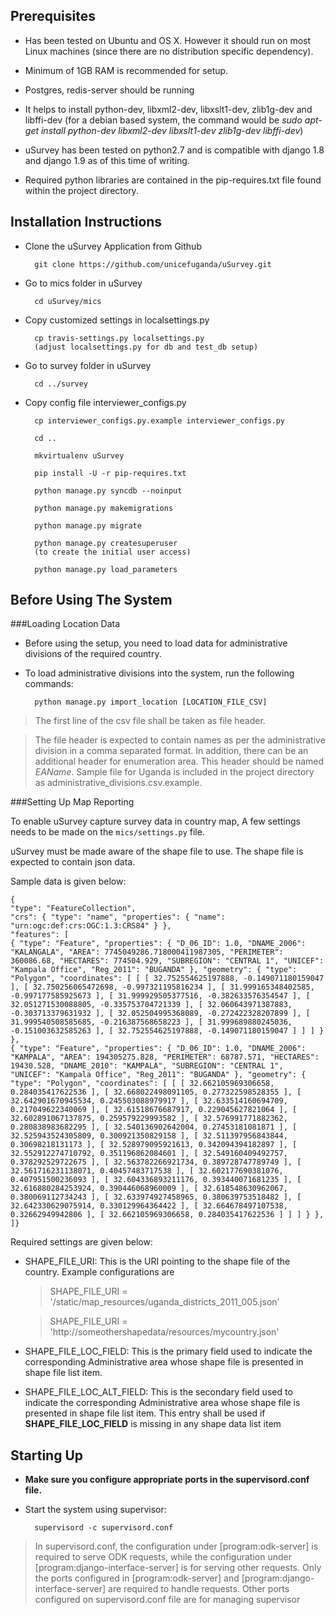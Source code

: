 

Prerequisites
------------- 

* Has been tested on Ubuntu and OS X. However it should run on most Linux machines (since there are no distribution specific dependency).

* Minimum of 1GB RAM is recommended for setup.

* Postgres, redis-server should be running

* It helps to install python-dev, libxml2-dev, libxslt1-dev, zlib1g-dev and libffi-dev (for a debian based system, the command would be *sudo apt-get install python-dev libxml2-dev libxslt1-dev zlib1g-dev libffi-dev*)

* uSurvey has been tested on python2.7 and is compatible with django 1.8 and django 1.9 as of this time of writing. 

* Required python libraries are contained in the pip-requires.txt file found within the project directory.


Installation Instructions
-------------------------

* Clone the uSurvey Application from Github 

        git clone https://github.com/unicefuganda/uSurvey.git

* Go to mics folder in uSurvey 

        cd uSurvey/mics

* Copy customized settings in localsettings.py 

        cp travis-settings.py localsettings.py
        (adjust localsettings.py for db and test_db setup)
        
* Go to survey folder in uSurvey

        cd ../survey

* Copy config file interviewer_configs.py

        cp interviewer_configs.py.example interviewer_configs.py

        cd ..

        mkvirtualenv uSurvey

        pip install -U -r pip-requires.txt

        python manage.py syncdb --noinput

        python manage.py makemigrations
        
        python manage.py migrate

        python manage.py createsuperuser
        (to create the initial user access)

        python manage.py load_parameters


Before Using The System
-----------------------
       
###Loading Location Data
      
* Before using the setup, you need to load data for administrative divisions of the required country.

* To load administrative divisions into the system, run the following commands:

        python manage.py import_location [LOCATION_FILE_CSV]

> The first line of the csv file shall be taken as file header. 

> The file header is expected to contain names as per the administrative division in a comma separated format. In addition, there can be an additional header for enumeration area. This header should be named *EAName*. Sample file for Uganda is included in the project directory as administrative_divisions.csv.example.

###Setting Up Map Reporting

To enable uSurvey capture survey data in country map, A few settings needs to be made on the ``mics/settings.py`` file.

uSurvey must be made aware of the shape file to use. The shape file is expected to contain json data. 

Sample data is given below:  
``` 
{
"type": "FeatureCollection",
"crs": { "type": "name", "properties": { "name": "urn:ogc:def:crs:OGC:1.3:CRS84" } },                                                                               
"features": [
{ "type": "Feature", "properties": { "D_06_ID": 1.0, "DNAME_2006": "KALANGALA", "AREA": 7745049286.718000411987305, "PERIMETER": 360086.68, "HECTARES": 774504.929, "SUBREGION": "CENTRAL 1", "UNICEF": "Kampala Office", "Reg_2011": "BUGANDA" }, "geometry": { "type": "Polygon", "coordinates": [ [ [ 32.752554625197888, -0.149071180159047 ], [ 32.750256065472698, -0.997321195816234 ], [ 31.999165348402585, -0.997177585925673 ], [ 31.999929505377516, -0.382633576354547 ], [ 32.051271530088805, -0.335753704721339 ], [ 32.060643971387883, -0.303713379631932 ], [ 32.052504995368089, -0.272422328207899 ], [ 31.999540508585685, -0.216387568658223 ], [ 31.999689880245036, -0.151003632585263 ], [ 32.752554625197888, -0.149071180159047 ] ] ] } },
{ "type": "Feature", "properties": { "D_06_ID": 1.0, "DNAME_2006": "KAMPALA", "AREA": 194305275.828, "PERIMETER": 68787.571, "HECTARES": 19430.528, "DNAME_2010": "KAMPALA", "SUBREGION": "CENTRAL 1", "UNICEF": "Kampala Office", "Reg_2011": "BUGANDA" }, "geometry": { "type": "Polygon", "coordinates": [ [ [ 32.662105969306658, 0.284035417622536 ], [ 32.668022498091105, 0.277322598528355 ], [ 32.642901670945534, 0.245503088979917 ], [ 32.633514160694709, 0.217049622340069 ], [ 32.61518676687917, 0.229045627821064 ], [ 32.602891067137875, 0.259579229993582 ], [ 32.576991771882362, 0.280838983682295 ], [ 32.540136902642004, 0.27453181081871 ], [ 32.525943524305809, 0.300921350829158 ], [ 32.511397956843844, 0.30698218131173 ], [ 32.528979095921613, 0.342094394182897 ], [ 32.552912274710792, 0.351196862084601 ], [ 32.549160409492757, 0.378292529722675 ], [ 32.563782266921734, 0.389728747789749 ], [ 32.561716231138071, 0.40457483717538 ], [ 32.602177690381076, 0.407951500236093 ], [ 32.604336893211176, 0.393440071681235 ], [ 32.616880284253924, 0.390446068960009 ], [ 32.618548630962067, 0.380069112734243 ], [ 32.633974927458965, 0.380639753518482 ], [ 32.642330629075914, 0.330129964364422 ], [ 32.664678497107538, 0.32662949942806 ], [ 32.662105969306658, 0.284035417622536 ] ] ] } },
]}
```

Required settings are given below:

- SHAPE_FILE_URI: This is the URI pointing to the shape file of the country. Example configurations are
    
    > SHAPE_FILE_URI = '/static/map_resources/uganda_districts_2011_005.json'
    
    > SHAPE_FILE_URI = 'http://someothershapedata/resources/mycountry.json'

- SHAPE_FILE_LOC_FIELD: This is the primary field used to indicate the corresponding Administrative area whose shape file is presented in shape file list item.
    
- SHAPE_FILE_LOC_ALT_FIELD: This is the secondary field used to indicate the corresponding Administrative area whose shape file is presented in shape file list item. This entry shall be used if **SHAPE_FILE_LOC_FIELD** is missing in any shape data list item


Starting Up
-----------

* **Make sure you configure appropriate ports in the supervisord.conf file.**

* Start the system using supervisor:

        supervisord -c supervisord.conf

> In supervisord.conf, the configuration under [program:odk-server] is required to serve ODK requests, while the configuration under [program:django-interface-server] is for serving other requests.
> Only the ports configured in [program:odk-server] and [program:django-interface-server] are required to handle requests. Other ports configured on supervisord.conf file are for managing supervisor
